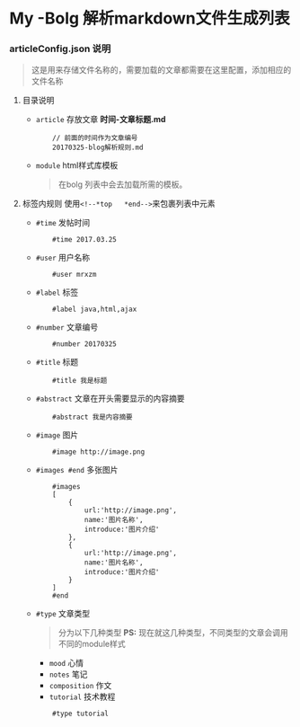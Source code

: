 <!--*top
PS： 文件标头

#time 2017.03.25
#user mrxzm
#label markdown,文档
#number 20170325
#title blog 解析规则
#abstract 我的博客文章使用markdown工具来编辑，相对于纯html来说更方便编辑。主页使用的效果就会比较难对应上，只能我自己来解析markdown文件把文章内容放到列表页上。写个文章把解析规则记录写来，忘记了再来看看...
#image http://m.qpic.cn/psb?/3eefb5a6-4d73-43f6-b69b-82084ec2c613/Tl5UO*jWbvFrXmYjjgwPt8UZ1rpe2Ozb76Apu1xYAdc!/b/dEEBAAAAAAAA&bo=*wQABf8EAAURCT4!&rf=viewer_4
#type tutorial
*end-->
# My -Bolg 解析markdown文件生成列表

### articleConfig.json 说明

> 这是用来存储文件名称的，需要加载的文章都需要在这里配置，添加相应的
文件名称

1. 目录说明
    * `article` 存放文章 **时间-文章标题.md**
        ```
            // 前面的时间作为文章编号
            20170325-blog解析规则.md
        ```
    * `module` html样式库模板
        > 在bolg 列表中会去加载所需的模板。


2. 标签内规则 使用``<!--*top   *end-->``来包裹列表中元素

    * `#time` 发帖时间
        ```
            #time 2017.03.25
        ```
    * `#user` 用户名称
        ```
            #user mrxzm
        ```
    * `#label` 标签
        ```
            #label java,html,ajax
        ```
    * `#number` 文章编号
        ```
            #number 20170325
        ```
    * `#title` 标题
        ```
            #title 我是标题
        ```
    * `#abstract` 文章在开头需要显示的内容摘要
        ```
            #abstract 我是内容摘要
        ```
    * `#image` 图片
        ```
            #image http://image.png
        ```
    * `#images #end` 多张图片
        ```
            #images
            [
                {
                    url:'http://image.png',
                    name:'图片名称',
                    introduce:'图片介绍'
                },
                {
                    url:'http://image.png',
                    name:'图片名称',
                    introduce:'图片介绍'
                }
            ]
            #end
        ```
    * `#type` 文章类型
        >分为以下几种类型 **PS:** 现在就这几种类型，不同类型的文章会调用不同的module样式
        + `mood` 心情
        + `notes` 笔记
        + `composition` 作文
        + `tutorial` 技术教程
        ```
            #type tutorial
        ```
        

